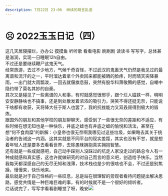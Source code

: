 ```yaml
---
description: 7月22日 23:06  继续的胡言乱语
---
```


# ☹ 2022玉玉日记（四）

这几天居寝摆烂，办办公 摸摸鱼 听听歌 看看电影 刷刷剧 读读书 写写字，总体甚是滋润，实现一日睡眠12h自由。\
不过还是要继续鞭尸这鬼天气。\
经常旅游，去过不少地方，气候千奇百怪，不过武汉的鬼畜天气仍然是我见过的最离谱和流汗的之一，平时溜达着拿个外卖回来都能被晒的脸疼，时而晴天突降暴雨，一出门就大雨瓢泼，一回去就偃旗息鼓，突然有股华科萧敬腾的感觉，自嘲中隐约带了莫名其妙的自豪。\
其次又是碰见了一些离谱的人和事，有时就感觉很邪乎，跟个烂人磁铁一样，明明安安静静啥也不搞事，还是到处散发着浓浓的吸引力，哭笑不得还挺无奈，只能说干啥都有收获，天将降大任于斯人也罢了，我的抗挫能力又双叒叕得到极大的锻炼。\
跟国外的朋友和其他学校的朋友聊聊天，感受到了一些很无奈的差距和不适应，有些时候在想无知也是一种快乐，井底之蛙也有井底之蛙的愉悦和活法，甚至在想“何不食肉糜”的新解：小皇帝也很无奈啊我哪见过这些垃圾，如果略去其关于统治者的告诫这一内涵，这其实就是不同平台的现实差距，其实也没有不甘，就是想着年轻人还是要多去看看世界，去除愚昧拥抱真实拥抱智慧。\
还有就是一些成就感吧，自己动手踩别人没踩过的坑走人家没走过的路总令人有一种成就感和真实感，这也许就做研究的对自己而言的意义吧，创造给予快乐。当然我每天都深感自己的无尽无知和浅薄，技术栈也是少的很啥也不会，不过还是别焦躁，慢慢来，快乐地来。\
最后就是对于自己性格的一些叹息，总是站在很理智的旁观者看待问题提出解决思路，感觉共情是一种巨难巨难的事，有的时候就不是一个很好的倾听者。\
烂话说完了，写写字看看剧睡觉了呀，晚安![](http://qzonestyle.gtimg.cn/qzone/em/e400832.gif)

